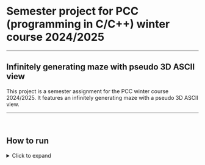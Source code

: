 # Semester project for PCC (programming in C/C++) winter course 2024/2025

---

## Infinitely generating maze with pseudo 3D ASCII view

This project is a semester assignment for the PCC winter course 2024/2025. It features an infinitely generating maze with a pseudo 3D ASCII view.

---

&nbsp;

## How to run

<details><summary>Click to expand</summary>
&nbsp;

Nothing here yet
   
</details>